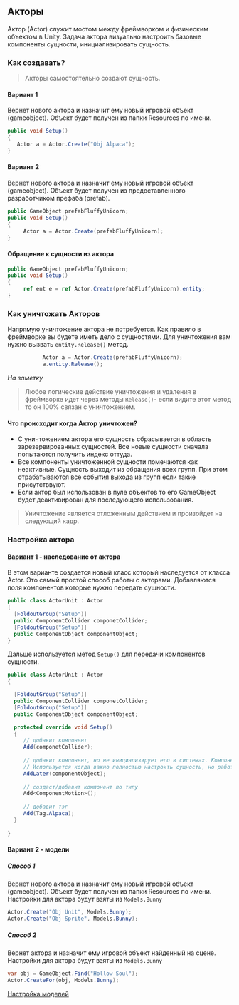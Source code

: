 ## Акторы
Актор (Actor) служит мостом между фреймворком и физическим объектом в Unity. Задача актора визуально настроить базовые компоненты сущности, инициализировать сущность. 

### Как создавать?

> Акторы самостоятельно создают сущность.

#### Вариант 1
Вернет нового актора и назначит ему новый игровой объект (gameobject). Объект будет получен из папки Resources по имени.
```csharp
public void Setup()
{
   Actor a = Actor.Create("Obj Alpaca");
}
```
#### Вариант 2
Вернет нового актора и назначит ему новый игровой объект (gameobject). Объект будет получен из предоставленного разработчиком префаба (prefab).
```csharp
public GameObject prefabFluffyUnicorn;
public void Setup()
{    
     Actor a = Actor.Create(prefabFluffyUnicorn);
}
```
#### Обращение к сущности из актора

```csharp
public GameObject prefabFluffyUnicorn;
public void Setup()
{    
     ref ent e = ref Actor.Create(prefabFluffyUnicorn).entity;
}
```
 
### Как уничтожать Акторов
Напрямую уничтожение актора не потребуется. Как правило в фреймворке вы будете иметь дело с сущностями. Для уничтожения вам нужно вызвать ```entity.Release()``` метод. 

```csharp
           Actor a = Actor.Create(prefabFluffyUnicorn);
           a.entity.Release();
```

_На заметку_
> Любое логические действие уничтожения и удаления в фреймворке идет через методы `Release()`- если видите этот метод то он 100% связан с уничтожением.

#### Что происходит когда Актор уничтожен?

* С уничтожением актора его сущность сбрасывается в область зарезервированных сущностей. Все новые сущности сначала попытаются получить индекс оттуда.
* Все компоненты уничтоженной сущности помечаются как неактивные. Сущность выходит из обращения всех групп. При этом отрабатываются все события выхода из групп если такие присутстввуют. 
* Если актор был использован в пуле объектов то его GameObject будет деактивирован для последующего использования. 

> Уничтожение является отложенным действием и произойдет на следующий кадр.

### Настройка актора

#### Вариант 1 - наследование от актора
В этом варианте создается новый класс который наследуется от класса Actor. Это самый простой способ работы с акторами. Добавляются поля компонентов которые нужно передать сущности. 

```csharp
public class ActorUnit : Actor
{
  [FoldoutGroup("Setup")]
  public ComponentCollider componetCollider;
  [FoldoutGroup("Setup")]
  public ComponentObject componentObject;
}
```

Дальше используется метод ```Setup()``` для передачи компонентов сущности.

```csharp
public class ActorUnit : Actor
{

  [FoldoutGroup("Setup")]
  public ComponentCollider componetCollider;
  [FoldoutGroup("Setup")]
  public ComponentObject componentObject;

  protected override void Setup()
  {
     // добавит компонент
     Add(componetCollider);
  
     // добавит компонент, но не инициализирует его в системах. Компонент будет оставаться невидимым пока его не добавят через Add
     // Используется когда важно полностью настроить сущность, но работа некоторых компонентов ненужна на старте. 
     AddLater(componentObject);
    
     // создаст/добавит компонент по типу
     Add<ComponentMotion>();
    
     // добавит тэг
     Add(Tag.Alpaca);
  }
 
}
```

#### Вариант 2 - модели

##### Cпособ 1
Вернет нового актора и назначит ему новый игровой объект (gameobject). Объект будет получен из папки Resources по имени.
Настройки для актора будут взяты из ```Models.Bunny```
```csharp
Actor.Create("Obj Unit", Models.Bunny);
Actor.Create("Obj Sprite", Models.Bunny);
```

##### Cпособ 2
Вернет актора и назначит ему игровой объект найденный на сцене.  
Настройки для актора будут взяты из ```Models.Bunny```
```csharp
var obj = GameObject.Find("Hollow Soul");
Actor.CreateFor(obj, Models.Bunny);
```

[Настройка моделей](https://github.com/dimmpixeye/ecs/wiki/(RU)-Models)